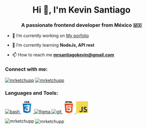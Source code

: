 <h1 align="center">Hi 👋, I'm Kevin Santiago</h1>
<h3 align="center">A passionate frontend developer from México 🇲🇽</h3>

- 🔭 I’m currently working on [My porfolio](https://mrketchupp.vercel.app/)

- 🌱 I’m currently learning **NodeJs, API rest**

- 📫 How to reach me **mrsantiagokevin@gmail.com**

<h3 align="left">Connect with me:</h3>
<p align="left">
<a href="https://twitter.com/Ketchupp_k" target="blank"><img align="center" src="https://raw.githubusercontent.com/rahuldkjain/github-profile-readme-generator/master/src/images/icons/Social/twitter.svg" alt="mrketchupp" height="30" width="40" /></a>
<a href="https://linkedin.com/in/mrketchupp" target="blank"><img align="center" src="https://raw.githubusercontent.com/rahuldkjain/github-profile-readme-generator/master/src/images/icons/Social/linked-in-alt.svg" alt="mrketchupp" height="30" width="40" /></a>
</p>

<h3 align="left">Languages and Tools:</h3>
<p align="left"> <a href="https://www.gnu.org/software/bash/" target="_blank" rel="noreferrer"> <img src="https://www.vectorlogo.zone/logos/gnu_bash/gnu_bash-icon.svg" alt="bash" width="40" height="40"/> </a> <a href="https://www.w3schools.com/css/" target="_blank" rel="noreferrer"> <img src="https://raw.githubusercontent.com/devicons/devicon/master/icons/css3/css3-original-wordmark.svg" alt="css3" width="40" height="40"/> </a> <a href="https://www.figma.com/" target="_blank" rel="noreferrer"> <img src="https://www.vectorlogo.zone/logos/figma/figma-icon.svg" alt="figma" width="40" height="40"/> </a> <a href="https://git-scm.com/" target="_blank" rel="noreferrer"> <img src="https://www.vectorlogo.zone/logos/git-scm/git-scm-icon.svg" alt="git" width="40" height="40"/> </a> <a href="https://www.w3.org/html/" target="_blank" rel="noreferrer"> <img src="https://raw.githubusercontent.com/devicons/devicon/master/icons/html5/html5-original-wordmark.svg" alt="html5" width="40" height="40"/> </a> <a href="https://developer.mozilla.org/en-US/docs/Web/JavaScript" target="_blank" rel="noreferrer"> <img src="https://raw.githubusercontent.com/devicons/devicon/master/icons/javascript/javascript-original.svg" alt="javascript" width="40" height="40"/> </a> </p>

<p><img align="left" src="https://github-readme-stats.vercel.app/api/top-langs?username=mrketchupp&show_icons=true&locale=en&layout=compact" alt="mrketchupp" /></p>

<p>&nbsp;<img align="center" src="https://github-readme-stats.vercel.app/api?username=mrketchupp&show_icons=true&locale=en" alt="mrketchupp" /></p>
